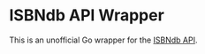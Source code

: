 ISBNdb API Wrapper
==================

This is an unofficial Go wrapper for the [ISBNdb API](https://isbndb.com/apidocs/v2).



